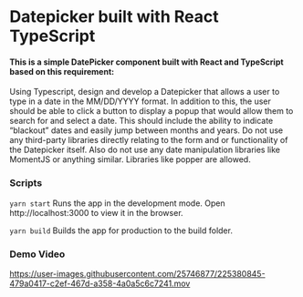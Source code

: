 # Datepicker built with React TypeScript

#### This is a simple DatePicker component built with React and TypeScript based on this requirement:

Using Typescript, design and develop a Datepicker that allows a user to type in a date in the MM/DD/YYYY
format. In addition to this, the user should be able to click a button to display a popup that would allow them to
search for and select a date. This should include the ability to indicate “blackout” dates and easily jump between
months and years.
Do not use any third-party libraries directly relating to the form and or functionality of the Datepicker itself. Also do not use any date manipulation libraries like MomentJS or anything similar. Libraries like popper are allowed.

### Scripts

`yarn start`
Runs the app in the development mode. Open http://localhost:3000 to view it in the browser.

`yarn build`
Builds the app for production to the build folder.

### Demo Video

https://user-images.githubusercontent.com/25746877/225380845-479a0417-c2ef-467d-a358-4a0a5c6c7241.mov

